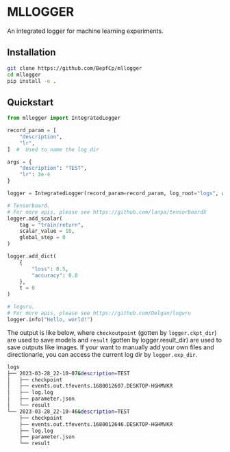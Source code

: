 # MLLOGGER
An integrated logger for machine learning experiments.


## Installation

```bash
git clone https://github.com/BepfCp/mllogger
cd mllogger
pip install -e .
```

## Quickstart

```python
from mllogger import IntegratedLogger

record_param = [
    "description",
    "lr",
]  #  Used to name the log dir

args = {
    "description": "TEST",
    "lr": 3e-4
}

logger = IntegratedLogger(record_param=record_param, log_root="logs", args=args)

# Tensorboard. 
# For more apis, please see https://github.com/lanpa/tensorboardX
logger.add_scalar(
    tag = "train/return",
    scalar_value = 10,
    global_step = 0
)

logger.add_dict(
    {
        "loss": 0.5,
        "accuracy": 0.8
    },
    t = 0
)

# loguru. 
# For more apis, please see https://github.com/Delgan/loguru
logger.info("Hello, world!")
```

The output is like below, where `checkoutpoint` (gotten by `logger.ckpt_dir`) are used to save models and `result` (gotten by logger.result_dir) are used to save outputs like images. If your want to manually add your own files and directionarie, you can access the current log dir by `logger.exp_dir`.

```bash
logs
├── 2023-03-28_22-10-07&description=TEST
│   ├── checkpoint
│   ├── events.out.tfevents.1680012607.DESKTOP-HGHMVKR
│   ├── log.log
│   ├── parameter.json
│   └── result
└── 2023-03-28_22-10-46&description=TEST
    ├── checkpoint
    ├── events.out.tfevents.1680012646.DESKTOP-HGHMVKR
    ├── log.log
    ├── parameter.json
    └── result
```